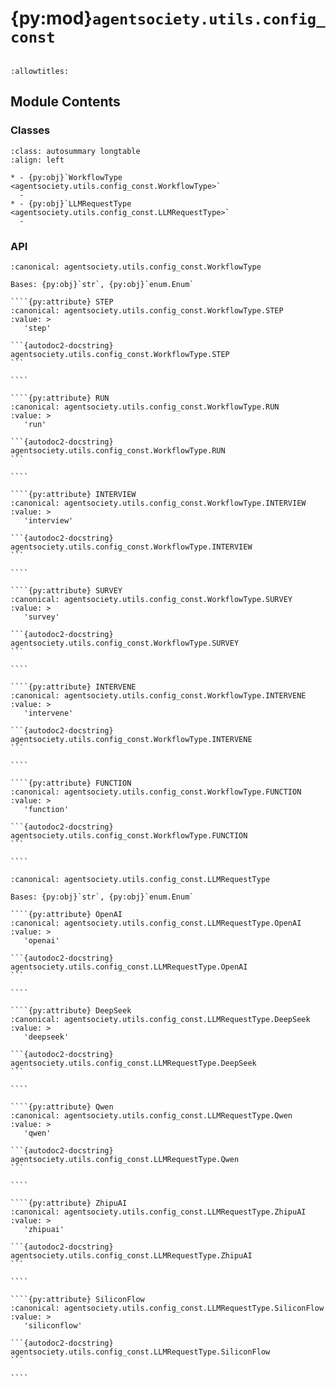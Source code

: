 # {py:mod}`agentsociety.utils.config_const`

```{py:module} agentsociety.utils.config_const
```

```{autodoc2-docstring} agentsociety.utils.config_const
:allowtitles:
```

## Module Contents

### Classes

````{list-table}
:class: autosummary longtable
:align: left

* - {py:obj}`WorkflowType <agentsociety.utils.config_const.WorkflowType>`
  -
* - {py:obj}`LLMRequestType <agentsociety.utils.config_const.LLMRequestType>`
  -
````

### API

`````{py:class} WorkflowType()
:canonical: agentsociety.utils.config_const.WorkflowType

Bases: {py:obj}`str`, {py:obj}`enum.Enum`

````{py:attribute} STEP
:canonical: agentsociety.utils.config_const.WorkflowType.STEP
:value: >
   'step'

```{autodoc2-docstring} agentsociety.utils.config_const.WorkflowType.STEP
```

````

````{py:attribute} RUN
:canonical: agentsociety.utils.config_const.WorkflowType.RUN
:value: >
   'run'

```{autodoc2-docstring} agentsociety.utils.config_const.WorkflowType.RUN
```

````

````{py:attribute} INTERVIEW
:canonical: agentsociety.utils.config_const.WorkflowType.INTERVIEW
:value: >
   'interview'

```{autodoc2-docstring} agentsociety.utils.config_const.WorkflowType.INTERVIEW
```

````

````{py:attribute} SURVEY
:canonical: agentsociety.utils.config_const.WorkflowType.SURVEY
:value: >
   'survey'

```{autodoc2-docstring} agentsociety.utils.config_const.WorkflowType.SURVEY
```

````

````{py:attribute} INTERVENE
:canonical: agentsociety.utils.config_const.WorkflowType.INTERVENE
:value: >
   'intervene'

```{autodoc2-docstring} agentsociety.utils.config_const.WorkflowType.INTERVENE
```

````

````{py:attribute} FUNCTION
:canonical: agentsociety.utils.config_const.WorkflowType.FUNCTION
:value: >
   'function'

```{autodoc2-docstring} agentsociety.utils.config_const.WorkflowType.FUNCTION
```

````

`````

`````{py:class} LLMRequestType()
:canonical: agentsociety.utils.config_const.LLMRequestType

Bases: {py:obj}`str`, {py:obj}`enum.Enum`

````{py:attribute} OpenAI
:canonical: agentsociety.utils.config_const.LLMRequestType.OpenAI
:value: >
   'openai'

```{autodoc2-docstring} agentsociety.utils.config_const.LLMRequestType.OpenAI
```

````

````{py:attribute} DeepSeek
:canonical: agentsociety.utils.config_const.LLMRequestType.DeepSeek
:value: >
   'deepseek'

```{autodoc2-docstring} agentsociety.utils.config_const.LLMRequestType.DeepSeek
```

````

````{py:attribute} Qwen
:canonical: agentsociety.utils.config_const.LLMRequestType.Qwen
:value: >
   'qwen'

```{autodoc2-docstring} agentsociety.utils.config_const.LLMRequestType.Qwen
```

````

````{py:attribute} ZhipuAI
:canonical: agentsociety.utils.config_const.LLMRequestType.ZhipuAI
:value: >
   'zhipuai'

```{autodoc2-docstring} agentsociety.utils.config_const.LLMRequestType.ZhipuAI
```

````

````{py:attribute} SiliconFlow
:canonical: agentsociety.utils.config_const.LLMRequestType.SiliconFlow
:value: >
   'siliconflow'

```{autodoc2-docstring} agentsociety.utils.config_const.LLMRequestType.SiliconFlow
```

````

`````
